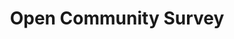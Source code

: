 ---
identification: '354140311'
title: Open Community Survey
description: The Open Community Survey project creates transparent reports supported by a direct collection of personal perspectives from LA residents to help The LA Department of Neighborhood Empowerment (empowerla.org) and the Los Angeles Neighborhood Councils (NCs) to understand how constituents are interacting with, and what they need from, their websites.<br /><br /> Current project&#58 NC website survey; Most NCs do not have access or resources to hire technical experts necessary to create a citywide survey so that they can use the data to create inclusive websites targeted towards the needs of their specific communities. Working with EmpowerLA and NCs, Hack for LA is providing the workforce and expertise to design and implement this survey that will give NCs a tool to understand the overall needs of their community -- beyond the people already involved in NCs.
image: /assets/images/projects/open-community-survey.jpg
alt: 'Open Community Survey'
image-hero: /assets/images/projects/open-community-survey-hero.jpg
leadership:
  - name: Bonnie Wolfe
    role: Agile Coach
    links:
      slack: 'https://hackforla.slack.com/team/UE1UG1YFP'
      github: 'https://github.com/ExperimentsInHonesty'
    picture: https://avatars.githubusercontent.com/ExperimentsInHonesty
  - name: Kalyani Raman
    role: Product Manager
    links:
      slack: 'https://hackforla.slack.com/team/U02QW65RU1M'
      github: 'https://github.com/kalyaniraman'
    picture: https://avatars.githubusercontent.com/kalyaniraman
  - name: Ambareen Sultana
    role: Product Manager
    links:
      slack: 'https://hackforla.slack.com/team/U03FQ1BBGP4'
      github: 'https://github.com/ambersu123'
    picture: https://avatars.githubusercontent.com/ambersu123
  - name: Mary Kate Leibman
    role: UI/UX Designer/Researcher
    links:
      slack: 'https://hackforla.slack.com/team/U031V93CYB0'
      github: 'https://github.com/mkleibman'
    picture: https://avatars.githubusercontent.com/mkleibman
  - name: Snow
    role: UX Researcher
    links:
      slack: 'https://hackforla.slack.com/team/U029J3LT0TS'
      github: 'https://github.com/LAStorm'
    picture: https://avatars.githubusercontent.com/LAStorm
  - name: Tugba Metinyurt
    role: Researcher
    links:
      slack: 'https://hackforla.slack.com/team/U02NF293BRQ'
      github: 'https://github.com/TugbaMet'
    picture: https://avatars.githubusercontent.com/TugbaMet
links:
  - name: GitHub
    url: 'https://github.com/hackforla/open-community-survey'
  - name: Slack
    url: 'https://hackforla.slack.com/archives/C01H0HUDMCK'
  - name: Overview
    url: '../assets/pdfs/Open-Community-Survey-One-Sheet.pdf'
looking:
  - category: PM
    skill: Product Manager
  - category: PM
    skill: Product Owner
  - category: Data
    skill: Data Scientists
technologies:
  - Markdown
location:
  # - Los Angeles
  - Remote
partner: 'LA Department of Neighborhood Empowerment (DONE), LA Neighborhood Councils (NCs), LA Department of Transportation (LADOT), LA City Planning Department (LACP)'
tools:
  - ArcGIS surveys
  - Figma
  - Google Docs
  - Zoom
visible: true
program-area:
  - Citizen Engagement
status: Active
# program area card data
problem: Most Neighborhood Councils do not have access or resources to hire technical experts necessary to create a citywide survey so that they can use the data to create inclusive websites targeted towards the needs of their specific communities.
solution: The Open Community Survey project creates transparent reports supported by a direct collection of personal perspectives from LA residents to help The LA Department of Neighborhood Empowerment (empowerla.org) and the Los Angeles Neighborhood Councils to understand how constituents are interacting with, and what they need from, their websites.
impact: <i>We are currently drafting the Impact statement for this project.</i>
sdg: '<strong>16.8:</strong> Broaden and strengthen the awareness and participation of City and local communities, especially those traditionally underserved and marginalized, in the institutions of local and global governance.'
sdg-image-src: /assets/images/sdg/sdg16.svg
sdg-image-alt: '16: peace, justice and strong institutions'
sdg-color-variable: $color-sdg16
---